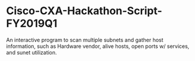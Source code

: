 # Cisco-CXA-Hackathon-Script-FY2019Q1

An interactive program to scan multiple subnets and gather host information, such as Hardware vendor, alive hosts, open ports w/ services, and sunet utilization.
